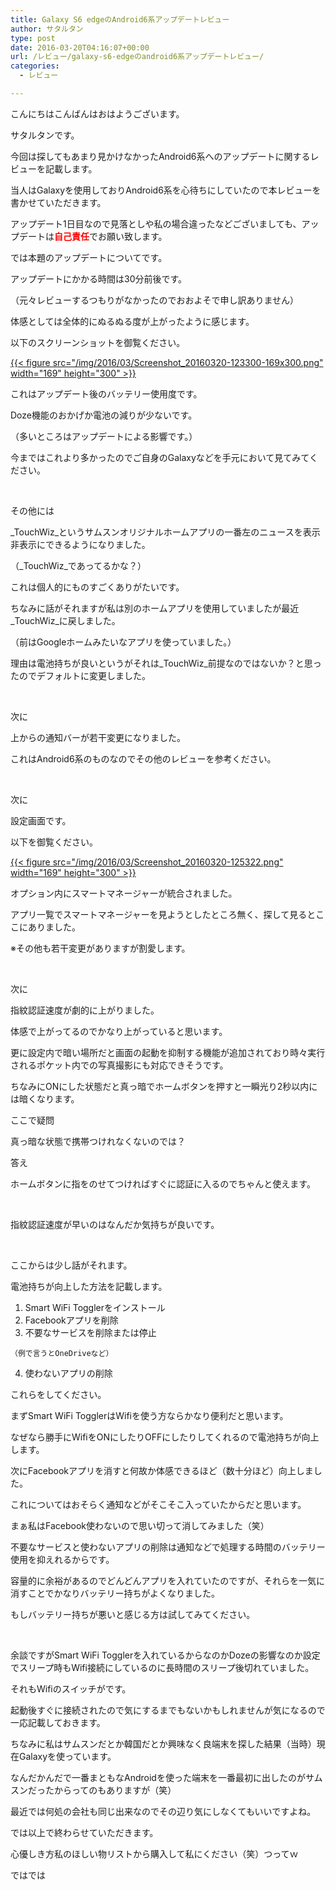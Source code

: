 ```yaml
---
title: Galaxy S6 edgeのAndroid6系アップデートレビュー
author: サタルタン
type: post
date: 2016-03-20T04:16:07+00:00
url: /レビュー/galaxy-s6-edgeのandroid6系アップデートレビュー/
categories:
  - レビュー

---
```

こんにちはこんばんはおはようございます。

サタルタンです。

今回は探してもあまり見かけなかったAndroid6系へのアップデートに関するレビューを記載します。

当人はGalaxyを使用しておりAndroid6系を心待ちにしていたので本レビューを書かせていただきます。

アップデート1日目なので見落としや私の場合違ったなどございましても、アップデートは<span style="color: #ff0000;"><strong>自己責任</strong></span>でお願い致します。

<!--more-->

では本題のアップデートについてです。

アップデートにかかる時間は30分前後です。
  
（元々レビューするつもりがなかったのでおおよそで申し訳ありません）

体感としては全体的にぬるぬる度が上がったように感じます。

以下のスクリーンショットを御覧ください。

[{{< figure src="/img/2016/03/Screenshot_20160320-123300-169x300.png" width="169" height="300" >}}][1]

これはアップデート後のバッテリー使用度です。

Doze機能のおかげか電池の減りが少ないです。
  
（多いところはアップデートによる影響です。）

今まではこれより多かったのでご自身のGalaxyなどを手元において見てみてください。

&nbsp;

その他には

_TouchWiz_というサムスンオリジナルホームアプリの一番左のニュースを表示非表示にできるようになりました。
  
（_TouchWiz_であってるかな？）

これは個人的にものすごくありがたいです。

ちなみに話がそれますが私は別のホームアプリを使用していましたが最近_TouchWiz_に戻しました。
  
（前はGoogleホームみたいなアプリを使っていました。）

理由は電池持ちが良いというがそれは_TouchWiz_前提なのではないか？と思ったのでデフォルトに変更しました。

&nbsp;

次に

上からの通知バーが若干変更になりました。

これはAndroid6系のものなのでその他のレビューを参考ください。

&nbsp;

次に

設定画面です。

以下を御覧ください。

[{{< figure src="/img/2016/03/Screenshot_20160320-125322.png" width="169" height="300" >}}][2]

オプション内にスマートマネージャーが統合されました。

アプリ一覧でスマートマネージャーを見ようとしたところ無く、探して見るとここにありました。

※その他も若干変更がありますが割愛します。

&nbsp;

次に

指紋認証速度が劇的に上がりました。

体感で上がってるのでかなり上がっていると思います。

更に設定内で暗い場所だと画面の起動を抑制する機能が追加されており時々実行されるポケット内での写真撮影にも対応できそうです。

ちなみにONにした状態だと真っ暗でホームボタンを押すと一瞬光り2秒以内には暗くなります。

ここで疑問

真っ暗な状態で携帯つけれなくないのでは？

答え

ホームボタンに指をのせてつければすぐに認証に入るのでちゃんと使えます。

&nbsp;

指紋認証速度が早いのはなんだか気持ちが良いです。

&nbsp;

ここからは少し話がそれます。

電池持ちが向上した方法を記載します。

  1. Smart WiFi Togglerをインストール
  2. Facebookアプリを削除
  3. 不要なサービスを削除または停止
  
    （例で言うとOneDriveなど）
  4. 使わないアプリの削除

これらをしてください。

まずSmart WiFi TogglerはWifiを使う方ならかなり便利だと思います。

なぜなら勝手にWifiをONにしたりOFFにしたりしてくれるので電池持ちが向上します。

次にFacebookアプリを消すと何故か体感できるほど（数十分ほど）向上しました。

これについてはおそらく通知などがそこそこ入っていたからだと思います。

まぁ私はFacebook使わないので思い切って消してみました（笑）

不要なサービスと使わないアプリの削除は通知などで処理する時間のバッテリー使用を抑えれるからです。

容量的に余裕があるのでどんどんアプリを入れていたのですが、それらを一気に消すことでかなりバッテリー持ちがよくなりました。

もしバッテリー持ちが悪いと感じる方は試してみてください。

&nbsp;

余談ですがSmart WiFi Togglerを入れているからなのかDozeの影響なのか設定でスリープ時もWifi接続にしているのに長時間のスリープ後切れていました。

それもWifiのスイッチがです。

起動後すぐに接続されたので気にするまでもないかもしれませんが気になるので一応記載しておきます。

ちなみに私はサムスンだとか韓国だとか興味なく良端末を探した結果（当時）現在Galaxyを使っています。

なんだかんだで一番まともなAndroidを使った端末を一番最初に出したのがサムスンだったからってのもありますが（笑）

最近では何処の会社も同じ出来なのでその辺り気にしなくてもいいですよね。

では以上で終わらせていただきます。

心優しき方私のほしい物リストから購入して私にください（笑）つってｗ

ではでは

 [1]: https://i0.wp.com/satarutann.com/wp-content/uploads/2016/03/Screenshot_20160320-123300.png?ssl=1
 [2]: https://i0.wp.com/satarutann.com/wp-content/uploads/2016/03/Screenshot_20160320-125322.png?ssl=1